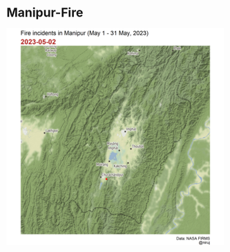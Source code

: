 # Manipur-Fire
<img src="https://github.com/nkd98/Manipur-Fire/blob/main/manipur2.gif" width="800" alt="Alt Text">
